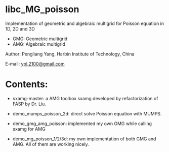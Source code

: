 # libc_MG_poisson
Implementation of geometric and algebraic multigrid for Poisson equation in 1D, 2D and 3D

* GMG: Geometric multigrid
* AMG: Algebraic multigrid

Author: Pengliang Yang, Harbin Institute of Technology, China

E-mail: ypl.2100@gmail.com

Contents:
========

* sxamg-master: a AMG toolbox sxamg developed by refactorization of FASP by Dr. Liu.

* demo_mumps_poisson_2d: direct solve Poisson equation with MUMPS.

* demo_gmg_amg_poisson: implemented my own GMG while calling sxamg for AMG

* demo_mg_poisson_1/2/3d: my own implementation of both GMG and AMG. All of them are working nicely.
